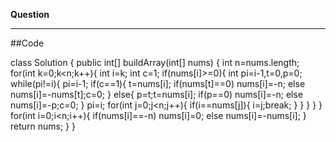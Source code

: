 **Question**

---------
##Code

class Solution {
    public int[] buildArray(int[] nums) {
        int n=nums.length;
        for(int k=0;k<n;k++){
            int i=k;
            int c=1;
            if(nums[i]>=0){
                int pi=i-1,t=0,p=0;
                while(pi!=i){
                    pi=i-1;
                    if(c==1){
                        t=nums[i];
                        if(nums[t]==0)
                            nums[i]=-n;
                        else
                            nums[i]=-nums[t];c=0;
                    }
                    else{
                        p=t;t=nums[i];
                        if(p==0)
                            nums[i]=-n;
                        else
                            nums[i]=-p;c=0;
                    }
                    pi=i;
                    for(int j=0;j<n;j++){
                        if(i==nums[j]){
                            i=j;break;
                        }
                    }
                }
            }
        }
        for(int i=0;i<n;i++){
            if(nums[i]==-n)
                nums[i]=0;
            else
                nums[i]=-nums[i];
        }
        return nums;
    }
}
